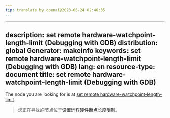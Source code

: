 ```yaml
---
tip: translate by openai@2023-06-24 02:46:35
...
```

---
description: set remote hardware-watchpoint-length-limit (Debugging with GDB)
distribution: global
Generator: makeinfo
keywords: set remote hardware-watchpoint-length-limit (Debugging with GDB)
lang: en
resource-type: document
title: set remote hardware-watchpoint-length-limit (Debugging with GDB)
---

The node you are looking for is at [set remote hardware-watchpoint-length-limit](Remote-Configuration.html#set-remote-hardware_002dwatchpoint_002dlength_002dlimit).

> 您正在寻找的节点位于[设置远程硬件断点长度限制](Remote-Configuration.html#set-remote-hardware_002dwatchpoint_002dlength_002dlimit)。
